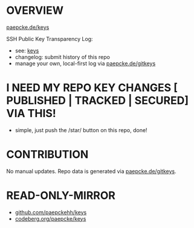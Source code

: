 # OVERVIEW 

[paepcke.de/keys](https://paepcke.de/keys)

SSH Public Key Transparency Log:

- see: [keys](/.keys)
- changelog: submit history of this repo
- manage your own, local-first log via [paepcke.de/gitkeys](https://paepcke.de/gitkeys)

# I NEED MY REPO KEY CHANGES [ PUBLISHED | TRACKED | SECURED]  VIA THIS! 

- simple, just push the /star/ button on this repo, done!

# CONTRIBUTION

No manual updates.
Repo data is generated via [paepcke.de/gitkeys](https://paepcke.de/gitkeys).

# READ-ONLY-MIRROR

* [github.com/paepckehh/keys](https://github.com/paepckehh/keys)
* [codeberg.org/paepcke/keys](https://codeberg.org/paepcke/keys)
